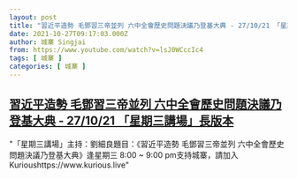 ```yaml
---
layout: post
title: "習近平造勢 毛鄧習三帝並列 六中全會歷史問題決議乃登基大典 - 27/10/21 「星期三講場」長版本"
date: 2021-10-27T09:17:03.000Z
author: 城寨 Singjai
from: https://www.youtube.com/watch?v=lsJ0WCccIc4
tags: [ 城寨 ]
categories: [ 城寨 ]
---
```

<!--1635326223000-->
[習近平造勢 毛鄧習三帝並列 六中全會歷史問題決議乃登基大典 - 27/10/21 「星期三講場」長版本](https://www.youtube.com/watch?v=lsJ0WCccIc4)
------

<div>
"「星期三講場」主持：劉細良題目：《習近平造勢 毛鄧習三帝並列 六中全會歷史問題決議乃登基大典》逢星期三 8:00 ~ 9:00 pm支持城寨，請加入Kurioushttps://www.kurious.live"
</div>
